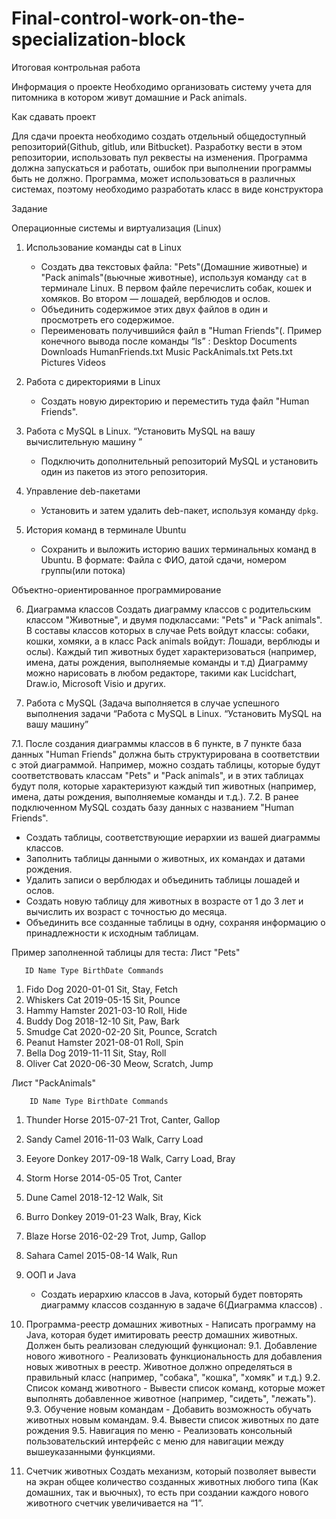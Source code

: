 # Final-control-work-on-the-specialization-block

Итоговая контрольная работа

Информация о проекте
Необходимо организовать систему учета для питомника в котором живут домашние и Pack animals.

Как сдавать проект

Для сдачи проекта необходимо создать отдельный общедоступный репозиторий(Github, gitlub, или Bitbucket). Разработку вести в этом репозитории, использовать пул реквесты на изменения. Программа должна запускаться и работать, ошибок при выполнении программы быть не должно. Программа, может использоваться в различных системах, поэтому необходимо разработать класс в виде конструктора

Задание

Операционные системы и виртуализация (Linux)

1. Использование команды cat в Linux

   - Создать два текстовых файла: "Pets"(Домашние животные) и "Pack animals"(вьючные животные), используя команду `cat` в терминале Linux. В первом файле перечислить собак, кошек и хомяков. Во втором — лошадей, верблюдов и ослов.
   - Объединить содержимое этих двух файлов в один и просмотреть его содержимое.
   - Переименовать получившийся файл в "Human Friends"(.
     Пример конечного вывода после команды “ls” :
     Desktop Documents Downloads HumanFriends.txt Music PackAnimals.txt Pets.txt Pictures Videos

2. Работа с директориями в Linux

   - Создать новую директорию и переместить туда файл "Human Friends".

3. Работа с MySQL в Linux. “Установить MySQL на вашу вычислительную машину ”

   - Подключить дополнительный репозиторий MySQL и установить один из пакетов из этого репозитория.

4. Управление deb-пакетами

   - Установить и затем удалить deb-пакет, используя команду `dpkg`.

5. История команд в терминале Ubuntu
   - Сохранить и выложить историю ваших терминальных команд в Ubuntu.
     В формате: Файла с ФИО, датой сдачи, номером группы(или потока)

Объектно-ориентированное программирование

6. Диаграмма классов
   Создать диаграмму классов с родительским классом "Животные", и двумя подклассами: "Pets" и "Pack animals".
   В составы классов которых в случае Pets войдут классы: собаки, кошки, хомяки, а в класс Pack animals войдут: Лошади, верблюды и ослы).
   Каждый тип животных будет характеризоваться (например, имена, даты рождения, выполняемые команды и т.д)
   Диаграмму можно нарисовать в любом редакторе, такими как Lucidchart, Draw.io, Microsoft Visio и других.

7. Работа с MySQL (Задача выполняется в случае успешного выполнения задачи “Работа с MySQL в Linux. “Установить MySQL на вашу машину”

7.1. После создания диаграммы классов в 6 пункте, в 7 пункте база данных "Human Friends" должна быть структурирована в соответствии с этой диаграммой. Например, можно создать таблицы, которые будут соответствовать классам "Pets" и "Pack animals", и в этих таблицах будут поля, которые характеризуют каждый тип животных (например, имена, даты рождения, выполняемые команды и т.д.).
7.2. В ранее подключенном MySQL создать базу данных с названием "Human Friends".

- Создать таблицы, соответствующие иерархии из вашей диаграммы классов.
- Заполнить таблицы данными о животных, их командах и датами рождения.
- Удалить записи о верблюдах и объединить таблицы лошадей и ослов.
- Создать новую таблицу для животных в возрасте от 1 до 3 лет и вычислить их возраст с точностью до месяца.
- Объединить все созданные таблицы в одну, сохраняя информацию о принадлежности к исходным таблицам.

Пример заполненной таблицы для теста:
Лист "Pets"

       ID Name Type BirthDate Commands

1. Fido Dog 2020-01-01 Sit, Stay, Fetch
2. Whiskers Cat 2019-05-15 Sit, Pounce
3. Hammy Hamster 2021-03-10 Roll, Hide
4. Buddy Dog 2018-12-10 Sit, Paw, Bark
5. Smudge Cat 2020-02-20 Sit, Pounce, Scratch
6. Peanut Hamster 2021-08-01 Roll, Spin
7. Bella Dog 2019-11-11 Sit, Stay, Roll
8. Oliver Cat 2020-06-30 Meow, Scratch, Jump

Лист "PackAnimals"

        ID Name Type BirthDate Commands

1. Thunder Horse 2015-07-21 Trot, Canter, Gallop
2. Sandy Camel 2016-11-03 Walk, Carry Load
3. Eeyore Donkey 2017-09-18 Walk, Carry Load, Bray
4. Storm Horse 2014-05-05 Trot, Canter
5. Dune Camel 2018-12-12 Walk, Sit
6. Burro Donkey 2019-01-23 Walk, Bray, Kick
7. Blaze Horse 2016-02-29 Trot, Jump, Gallop
8. Sahara Camel 2015-08-14 Walk, Run

9. ООП и Java

   - Создать иерархию классов в Java, который будет повторять диаграмму классов созданную в задаче 6(Диаграмма классов) .

10. Программа-реестр домашних животных - Написать программу на Java, которая будет имитировать реестр домашних животных.
    Должен быть реализован следующий функционал:
    9.1. Добавление нового животного - Реализовать функциональность для добавления новых животных в реестр.
    Животное должно определяться в правильный класс (например, "собака", "кошка", "хомяк" и т.д.)
    9.2. Список команд животного - Вывести список команд, которые может выполнять добавленное животное (например, "сидеть", "лежать").
    9.3. Обучение новым командам - Добавить возможность обучать животных новым командам.
    9.4. Вывести список животных по дате рождения
    9.5. Навигация по меню - Реализовать консольный пользовательский интерфейс с меню для навигации между вышеуказанными функциями.

11. Счетчик животных
    Создать механизм, который позволяет вывести на экран общее количество созданных животных любого типа (Как домашних, так и вьючных), то есть при создании каждого нового животного счетчик увеличивается на “1”.
